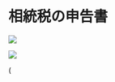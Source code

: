 # 相統税の申告書

![](https://www.nta.go.jp/tmp/6febee8a-c98e-4730-a94b-1fabb15d2b65/images/1c3a8cec7cf1dc6c3839a11bfb22af87a86b7d58375b6731914b1ad1cd3502fd.jpg)

![](https://www.nta.go.jp/tmp/6febee8a-c98e-4730-a94b-1fabb15d2b65/images/5cac09cc8f6c35fd157234910e4a1de01d90aa3dd8ded90ca409bd67f5f12695.jpg)

(
